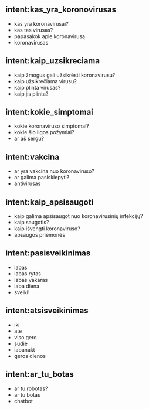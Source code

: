 ## intent:kas_yra_koronovirusas
- kas yra koronavirusai?
- kas tas virusas?
- papasakok apie koronavirusą
- koronavirusas

## intent:kaip_uzsikreciama
- kaip žmogus gali užsikrėsti koronavirusu?
- kaip užsikrečiama virusu?
- kaip plinta virusas?
- kaip jis plinta?

## intent:kokie_simptomai
- kokie koronaviruso simptomai?
- kokie šio ligos požymiai?
- ar aš sergu?

## intent:vakcina
- ar yra vakcina nuo koronaviruso?
- ar galima pasiskiepyti?
- antivirusas

## intent:kaip_apsisaugoti
- kaip galima apsisaugot nuo koronavirusinių infekcijų?
- kaip saugotis?
- kaip išvengti koronaviruso?
- apsaugos priemonės

## intent:pasisveikinimas
- labas
- labas rytas
- labas vakaras
- laba diena
- sveiki!

## intent:atsisveikinimas
- iki
- ate
- viso gero
- sudie
- labanakt
- geros dienos

## intent:ar_tu_botas
- ar tu robotas?
- ar tu botas
- chatbot
